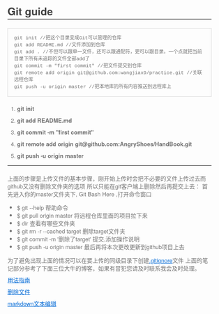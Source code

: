 <html lang="en"><head>
    <meta charset="UTF-8">
    <title></title>
<style id="system" type="text/css">h1,h2,h3,h4,h5,h6,p,blockquote {    margin: 0;    padding: 0;}body {    font-family: "Helvetica Neue", Helvetica, "Hiragino Sans GB", Arial, sans-serif;    font-size: 13px;    line-height: 18px;    color: #737373;    margin: 10px 13px 10px 13px;}a {    color: #0069d6;}a:hover {    color: #0050a3;    text-decoration: none;}a img {    border: none;}p {    margin-bottom: 9px;}h1,h2,h3,h4,h5,h6 {    color: #404040;    line-height: 36px;}h1 {    margin-bottom: 18px;    font-size: 30px;}h2 {    font-size: 24px;}h3 {    font-size: 18px;}h4 {    font-size: 16px;}h5 {    font-size: 14px;}h6 {    font-size: 13px;}hr {    margin: 0 0 19px;    border: 0;    border-bottom: 1px solid #ccc;}blockquote {    padding: 13px 13px 21px 15px;    margin-bottom: 18px;    font-family:georgia,serif;    font-style: italic;}blockquote:before {    content:"C";    font-size:40px;    margin-left:-10px;    font-family:georgia,serif;    color:#eee;}blockquote p {    font-size: 14px;    font-weight: 300;    line-height: 18px;    margin-bottom: 0;    font-style: italic;}code, pre {    font-family: Monaco, Andale Mono, Courier New, monospace;}code {    background-color: #fee9cc;    color: rgba(0, 0, 0, 0.75);    padding: 1px 3px;    font-size: 12px;    -webkit-border-radius: 3px;    -moz-border-radius: 3px;    border-radius: 3px;}pre {    display: block;    padding: 14px;    margin: 0 0 18px;    line-height: 16px;    font-size: 11px;    border: 1px solid #d9d9d9;    white-space: pre-wrap;    word-wrap: break-word;}pre code {    background-color: #fff;    color:#737373;    font-size: 11px;    padding: 0;}@media screen and (min-width: 768px) {    body {        width: 748px;        margin:10px auto;    }}</style><style id="custom" type="text/css"></style></head>
<body marginheight="0"><h2>Git guide</h2>
<hr>
<pre><code>git init //把这个目录变成Git可以管理的仓库
git add README.md //文件添加到仓库
git add . //不但可以跟单一文件，还可以跟通配符，更可以跟目录。一个点就把当前目录下所有未追踪的文件全部add了 
git commit -m "first commit" //把文件提交到仓库
git remote add origin git@github.com:wangjiax9/practice.git //关联远程仓库  
git push -u origin master //把本地库的所有内容推送到远程库上</code></pre>
<ol>
<li><p><strong>git init</strong></p>
</li>
<li><p><strong>git add README.md</strong></p>
</li>
<li><p><strong>git commit -m "first commit"</strong></p>
</li>
<li><p><strong>git remote add origin git@github.com:AngryShoes/HandBook.git</strong></p>
</li>
<li><p><strong>git push -u origin master</strong></p>
</li>
</ol>
<hr>
<p>上面的步骤是上传文件的基本步骤，刚开始上传时会把不必要的文件上传过去而github又没有删除文件夹的选项
所以只能在git客户端上删除然后再提交上去：
首先进入你的master文件夹下, Git Bash Here ,打开命令窗口

</p>
<ul>
<li>$ git --help 帮助命令</li>
<li>$ git pull origin master 将远程仓库里面的项目拉下来</li>
<li>$ dir  查看有哪些文件夹</li>
<li>$ git rm -r --cached target  删除target文件夹</li>
<li>$ git commit -m '删除了target'  提交,添加操作说明</li>
<li>$ git push -u origin master 最后再将本次更改更新到github项目上去</li>
</ul>
<p>为了避免出现上面的情况可以在要上传的同级目录下创建<a href="http://blog.csdn.net/gjy211/article/details/51607347">.gitignore</a>文件
上面的笔记部分参考了下面三位大牛的博客，如果有冒犯您请及时联系我会及时处理。

</p>
<p><a href="http://www.cnblogs.com/specter45/p/github.html">用法指南</a>

</p>
<p><a href="http://blog.csdn.net/wudinaniya/article/details/77508229">删除文件</a>

</p>
<p><a href="http://blog.csdn.net/u011419965/article/details/50536937#1-强调">markdown文本编辑</a></p>
</body></html>
